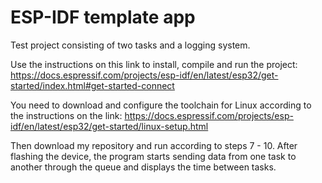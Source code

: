 ESP-IDF template app
====================
Test project consisting of two tasks and a logging system.

Use the instructions on this link to install, compile and run the project: 
https://docs.espressif.com/projects/esp-idf/en/latest/esp32/get-started/index.html#get-started-connect

You need to download and configure the toolchain for Linux according to the instructions on the link:
https://docs.espressif.com/projects/esp-idf/en/latest/esp32/get-started/linux-setup.html

Then download my repository and run according to steps 7 - 10.
After flashing the device, the program starts sending data from one task to another through the queue and displays the time between tasks.
